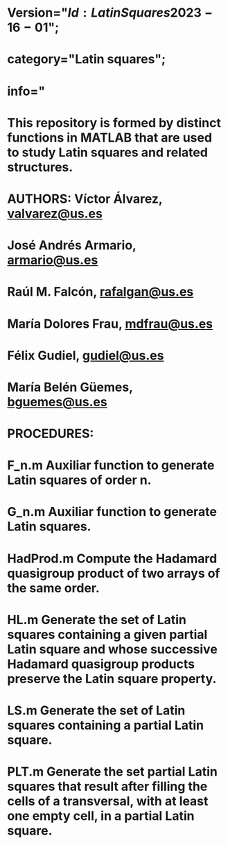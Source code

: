 # #############################################################################################################################################################################
# Version="$Id: LatinSquares 2023-16-01$";
# category="Latin squares";
# info="
# This repository is formed by distinct functions in MATLAB that are used to study Latin squares and related structures.
# AUTHORS: Víctor Álvarez,        valvarez@us.es
#          José Andrés Armario,   armario@us.es
#          Raúl M. Falcón,        rafalgan@us.es
#          María Dolores Frau,    mdfrau@us.es
#          Félix Gudiel,          gudiel@us.es
#          María Belén Güemes,    bguemes@us.es
# PROCEDURES:
#   F_n.m       Auxiliar function to generate Latin squares of order n.
#   G_n.m       Auxiliar function to generate Latin squares.
#   HadProd.m   Compute the Hadamard quasigroup product of two arrays of the same order.
#   HL.m        Generate the set of Latin squares containing a given partial Latin square and whose successive Hadamard quasigroup products preserve the Latin square property. 
#   LS.m        Generate the set of Latin squares containing a partial Latin square.
#   PLT.m       Generate the set partial Latin squares that result after filling the cells of a transversal, with at least one empty cell, in a partial Latin square.
# #############################################################################################################################################################################
